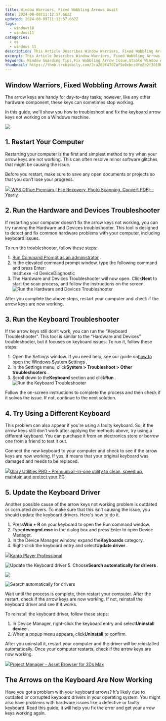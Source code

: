 ```yaml
---
title: Window Warriors, Fixed Wobbling Arrows Await
date: 2024-08-08T11:12:57.662Z
updated: 2024-08-09T11:12:57.662Z
tags:
  - windows10
  - windows11
categories:
  - os
  - windows 11
description: This Article Describes Window Warriors, Fixed Wobbling Arrows Await
excerpt: This Article Describes Window Warriors, Fixed Wobbling Arrows Await
keywords: Window Guarding Tips,Fix Wobbling Arrow Issue,Stable Window Arrows Solution,Eradicate Faulty Windows,Wobbling Arrow Repair Guide,Secure Windows Expertise,Fixing Wobbling Window Arrows
thumbnail: https://thmb.techidaily.com/3ca289f4707af5e0ebcc0fe8b2f301906af8c014f3bb06033bb1a4fefba543ee.jpg
---
```


## Window Warriors, Fixed Wobbling Arrows Await

 The arrow keys are handy for day-to-day tasks; however, like any other hardware component, these keys can sometimes stop working.

 In this guide, we'll show you how to troubleshoot and fix the keyboard arrow keys not working on a Windows machine.

<!-- affiliate ads begin -->
<a href="https://secure.2checkout.com/order/checkout.php?PRODS=4620780&QTY=1&AFFILIATE=108875&CART=1"><img src="https://secure.avangate.com/images/merchant/07dd4d5a72f5740ef0f035f201951476/728__90banner.jpg" border="0"></a>
<!-- affiliate ads end -->
## 1\. Restart Your Computer

 Restarting your computer is the first and simplest method to try when your arrow keys are not working. This can often resolve minor software glitches that might be causing the issue.

 Before you restart, make sure to save any open documents or projects so that you don’t lose your progress.

<!-- affiliate ads begin -->
<a href="https://secure.2checkout.com/order/checkout.php?PRODS=38729081&QTY=1&AFFILIATE=108875&CART=1"><img src="https://website-prod.cache.wpscdn.com/img/wps-office-pdf-editor-1x.890dbda.png" border="0">
WPS Office Premium ( File Recovery, Photo Scanning, Convert PDF)--Yearly</a>
<!-- affiliate ads end -->
## 2\. Run the Hardware and Devices Troubleshooter

 If restarting your computer doesn’t fix the arrow keys not working, you can try running the Hardware and Devices troubleshooter. This tool is designed to detect and fix common hardware problems with your computer, including keyboard issues.

To run the troubleshooter, follow these steps:

1. [Run Command Prompt as an administrator](https://www.makeuseof.com/windows-run-command-prompt-admin/) .
2. In the elevated command prompt window, type the following command and press Enter:  
msdt.exe -id DeviceDiagnostic
3. The Hardware and Devices Troubleshooter will now open. Click**Next** to start the scan process, and follow the instructions on the screen.  
![Run the Hardware and Devices Troubleshooter](https://static1.makeuseofimages.com/wordpress/wp-content/uploads/2023/03/run-the-hardware-and-devices-troubleshooter.jpg)

 After you complete the above steps, restart your computer and check if the arrow keys are now working.

## 3\. Run the Keyboard Troubleshooter

 If the arrow keys still don’t work, you can run the “Keyboard Troubleshooter”. This tool is similar to the “Hardware and Devices” troubleshooter, but it focuses on keyboard issues. To run it, follow these steps:

1. Open the Settings window. If you need help, see our guide on[how to open the Windows System Settings](https://www.makeuseof.com/windows-ways-to-open-system-settings/) .
2. In the Settings menu, click**System > Troubleshoot > Other troubleshooters** .
3. Scroll down to the**Keyboard** section and click**Run** .  
![Run the Keyboard Troubleshooter](https://static1.makeuseofimages.com/wordpress/wp-content/uploads/2023/03/run-the-keyboard-troubleshooter.jpg)

 Follow the on-screen instructions to complete the process and then check if it solves the issue. If not, continue to the next solution.

## 4\. Try Using a Different Keyboard

 This problem can also appear if you're using a faulty keyboard. So, if the arrow keys still don’t work after applying the methods above, try using a different keyboard. You can purchase it from an electronics store or borrow one from a friend to test it out.

 Connect the new keyboard to your computer and check to see if the arrow keys are now working. If yes, it means that your original keyboard was damaged and needs to be replaced.

<!-- affiliate ads begin -->
<a href="https://order.glarysoft.com/order/checkout.php?PRODS=4535075&QTY=1&AFFILIATE=108875&CART=1"><img src="https://secure.avangate.com/images/merchant/6734fa703f6633ab896eecbdfad8953a/products/GU-500_672.png" border="0">Glary Utilities PRO -  Premium all-in-one utility to clean, speed up, maintain and protect your PC</a>
<!-- affiliate ads end -->
## 5\. Update the Keyboard Driver

 Another possible cause of the arrow keys not working problem is outdated or corrupted drivers. To make sure that this isn’t causing the issue, you should update the keyboard drivers. Here's how to do it.

1. Press**Win + R** on your keyboard to open the Run command window.
2. Type**devmgmt.msc** in the dialog box and press Enter to open Device Manager.
3. In the Device Manager window, expand the**Keyboards** category.
4. Right-click the keyboard entry and select**Update driver** .  
<!-- affiliate ads begin -->
<a href="https://secure.2checkout.com/order/checkout.php?PRODS=4742929&QTY=1&AFFILIATE=108875&CART=1"><img src="https://secure.avangate.com/images/merchant/e09fdffe648a30658a9657bbed7b2388/products/boxshot(2).png" border="0">Kanto Player Professional</a>
<!-- affiliate ads end -->
![Update the Keyboard driver](https://static1.makeuseofimages.com/wordpress/wp-content/uploads/2023/03/update-the-keyboard-driver.jpg)
5. Choose**Search automatically for drivers** .  
<!-- affiliate ads begin -->
<a href="https://shop.copernic.com/order/checkout.php?PRODS=41033091&QTY=1&AFFILIATE=108875&CART=1"><img src="https://secure.2checkout.com/images/merchant/8d30aa96e72440759f74bd2306c1fa3d/Copernic-2023-Affiliate-728x90-Advanced.png" border="0"></a>
<!-- affiliate ads end -->
![Search automatically for drivers](https://static1.makeuseofimages.com/wordpress/wp-content/uploads/2023/03/search-automatically-for-drivers.jpg)

 Wait until the process is complete, then restart your computer. After the restart, check if the arrow keys are now working. If not, reinstall the keyboard driver and see if it works.

To reinstall the keyboard driver, follow these steps:

1. In Device Manager, right-click the keyboard entry and select**Uninstall device** .
2. When a popup menu appears, click**Uninstall** to confirm.

 After you uninstall it, restart your computer and the driver will be reinstalled automatically. Once your computer restarts, check if the arrow keys are now working.

<!-- affiliate ads begin -->
<a href="https://secure.2checkout.com/order/checkout.php?PRODS=4709458&QTY=1&AFFILIATE=108875&CART=1"><img src="https://3d-kstudio.com/wp-content/uploads/2019/10/Project-Manager-version-3-1600x900-768x419.jpg" border="0">Project Manager - Asset Browser for 3Ds Max</a>
<!-- affiliate ads end -->
## The Arrows on the Keyboard Are Now Working

 Have you got a problem with your keyboard arrows? It's likely due to outdated or corrupted keyboard drivers in your operating system. You might also have problems with hardware issues like a defective or faulty keyboard. Read this guide, it will help you fix the error and get your arrow keys working again.


<ins class="adsbygoogle"
     style="display:block"
     data-ad-format="autorelaxed"
     data-ad-client="ca-pub-7571918770474297"
     data-ad-slot="1223367746"></ins>



<ins class="adsbygoogle"
     style="display:block"
     data-ad-client="ca-pub-7571918770474297"
     data-ad-slot="8358498916"
     data-ad-format="auto"
     data-full-width-responsive="true"></ins>


